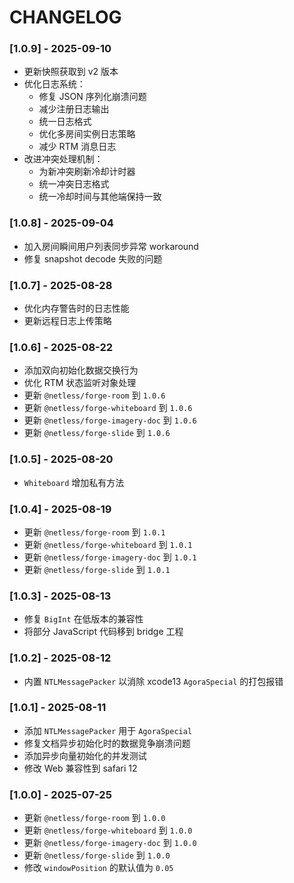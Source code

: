 # CHANGELOG

### [1.0.9] - 2025-09-10

- 更新快照获取到 v2 版本
- 优化日志系统：
  - 修复 JSON 序列化崩溃问题
  - 减少注册日志输出
  - 统一日志格式
  - 优化多房间实例日志策略
  - 减少 RTM 消息日志
- 改进冲突处理机制：
  - 为新冲突刷新冷却计时器
  - 统一冲突日志格式
  - 统一冷却时间与其他端保持一致

### [1.0.8] - 2025-09-04

- 加入房间瞬间用户列表同步异常 workaround
- 修复 snapshot decode 失败的问题

### [1.0.7] - 2025-08-28

- 优化内存警告时的日志性能
- 更新远程日志上传策略

### [1.0.6] - 2025-08-22

- 添加双向初始化数据交换行为
- 优化 RTM 状态监听对象处理
- 更新 `@netless/forge-room` 到 `1.0.6`
- 更新 `@netless/forge-whiteboard` 到 `1.0.6`
- 更新 `@netless/forge-imagery-doc` 到 `1.0.6`
- 更新 `@netless/forge-slide` 到 `1.0.6`

### [1.0.5] - 2025-08-20

- `Whiteboard` 增加私有方法

### [1.0.4] - 2025-08-19

- 更新 `@netless/forge-room` 到 `1.0.1`
- 更新 `@netless/forge-whiteboard` 到 `1.0.1`
- 更新 `@netless/forge-imagery-doc` 到 `1.0.1`
- 更新 `@netless/forge-slide` 到 `1.0.1`

### [1.0.3] - 2025-08-13

- 修复 `BigInt` 在低版本的兼容性
- 将部分 JavaScript 代码移到 bridge 工程

### [1.0.2] - 2025-08-12

- 内置 `NTLMessagePacker` 以消除 xcode13 `AgoraSpecial` 的打包报错

### [1.0.1] - 2025-08-11

- 添加 `NTLMessagePacker` 用于 `AgoraSpecial`
- 修复文档异步初始化时的数据竞争崩溃问题
- 添加异步向量初始化的并发测试
- 修改 Web 兼容性到 safari 12

### [1.0.0] - 2025-07-25

- 更新 `@netless/forge-room` 到 `1.0.0`
- 更新 `@netless/forge-whiteboard` 到 `1.0.0`
- 更新 `@netless/forge-imagery-doc` 到 `1.0.0`
- 更新 `@netless/forge-slide` 到 `1.0.0`
- 修改 `windowPosition` 的默认值为 `0.05`
